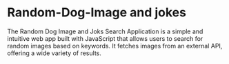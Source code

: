 # Random-Dog-Image and jokes 
The Random Dog Image and Joks Search Application is a simple and intuitive web app built with JavaScript that allows users to search for random images based on keywords. It fetches images from an external API, offering a wide variety of results.
